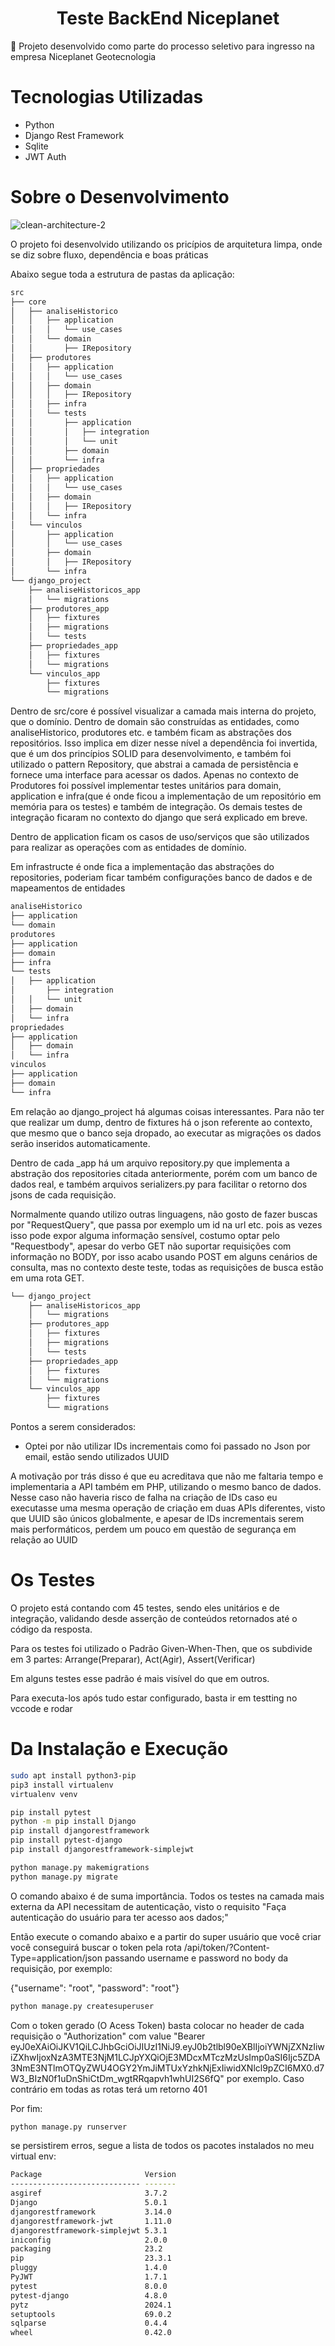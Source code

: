 <h1 align="center"> Teste BackEnd Niceplanet </h1>
🚀 Projeto desenvolvido como parte do processo seletivo para ingresso na empresa Niceplanet Geotecnologia

# Tecnologias Utilizadas
- Python
- Django Rest Framework
- Sqlite
- JWT Auth

# Sobre o Desenvolvimento
![clean-architecture-2](https://github.com/Richard-Dantas/niceplanet-challenge/assets/82357121/45eb4e88-2eaf-4da1-a31e-6df0d2b81955)

O projeto foi desenvolvido utilizando os pricípios de arquitetura limpa, onde se diz sobre fluxo, dependência e boas práticas

Abaixo segue toda a estrutura de pastas da aplicação:

```bash
src
├── core
│   ├── analiseHistorico
│   │   ├── application
│   │   │   └── use_cases
│   │   └── domain
│   │       ├── IRepository
│   ├── produtores
│   │   ├── application
│   │   │   └── use_cases
│   │   ├── domain
│   │   │   ├── IRepository
│   │   ├── infra
│   │   └── tests
│   │       ├── application
│   │       │   ├── integration
│   │       │   └── unit
│   │       ├── domain
│   │       └── infra
│   ├── propriedades
│   │   ├── application
│   │   │   └── use_cases
│   │   ├── domain
│   │   │   ├── IRepository
│   │   └── infra
│   └── vinculos
│       ├── application
│       │   └── use_cases
│       ├── domain
│       │   ├── IRepository
│       └── infra
└── django_project
    ├── analiseHistoricos_app
    │   └── migrations
    ├── produtores_app
    │   ├── fixtures
    │   ├── migrations
    │   └── tests
    ├── propriedades_app
    │   ├── fixtures
    │   └── migrations
    └── vinculos_app
        ├── fixtures
        └── migrations
```

Dentro de src/core é possível visualizar a camada mais interna do projeto, que o domínio. Dentro de domain são construídas as entidades, como analiseHistorico, produtores etc. e também ficam as abstrações dos repositórios. 
Isso implica em dizer nesse nível a dependência foi invertida, que é um dos princípios SOLID para desenvolvimento, e também foi utilizado o pattern Repository, que abstrai a camada de persistência e fornece uma interface para acessar os dados.
Apenas no contexto de Produtores foi possível implementar testes unitários para domain, application e infra(que é onde ficou a implementação de um repositório em memória para os testes) e também de integração. Os demais testes de integração ficaram no contexto do django
que será explicado em breve.

Dentro de application ficam os casos de uso/serviços que são utilizados para realizar as operações com as entidades de domínio.

Em infrastructe é onde fica a implementação das abstrações do repositories, poderiam ficar também configurações banco de dados e de mapeamentos de entidades
```bash
analiseHistorico
├── application
└── domain
produtores
├── application
├── domain
├── infra
└── tests
│   ├── application
│       ├── integration
│   │   └── unit
│   ├── domain
│   └── infra
propriedades
├── application
│   ├── domain
│   └── infra
vinculos
├── application
├── domain
└── infra
```
Em relação ao django_project há algumas coisas interessantes. Para não ter que realizar um dump, dentro de fixtures há o json referente ao contexto, que mesmo que o banco seja dropado, ao executar as migrações os dados serão inseridos automaticamente.

Dentro de cada _app há um arquivo repository.py que implementa a abstração dos repositories citada anteriormente, porém com um banco de dados real, e também arquivos serializers.py para facilitar o retorno dos jsons de cada requisição.

Normalmente quando utilizo outras linguagens, não gosto de fazer buscas por "RequestQuery", que passa por exemplo um id na url etc. pois as vezes isso pode expor alguma informação sensível, costumo optar pelo "Requestbody", apesar do verbo GET não suportar requisições
com informação no BODY, por isso acabo usando POST em alguns cenários de consulta, mas no contexto deste teste, todas as requisições de busca estão em uma rota GET.

```bash
└── django_project
    ├── analiseHistoricos_app
    │   └── migrations
    ├── produtores_app
    │   ├── fixtures
    │   ├── migrations
    │   └── tests
    ├── propriedades_app
    │   ├── fixtures
    │   └── migrations
    └── vinculos_app
        ├── fixtures
        └── migrations
```
Pontos a serem considerados:

  -  Optei por não utilizar IDs incrementais como foi passado no Json por email, estão sendo utilizados UUID

A motivação por trás disso é que eu acreditava que não me faltaria tempo e implementaria a API também em PHP, utilizando o mesmo banco de dados. Nesse caso não haveria risco de falha na criação de IDs caso eu executasse uma mesma operação de criação em duas APIs
diferentes, visto que UUID são únicos globalmente, e apesar de IDs incrementais serem mais performáticos, perdem um pouco em questão de segurança em relação ao UUID

# Os Testes

O projeto está contando com 45 testes, sendo eles unitários e de integração, validando desde asserção de conteúdos retornados até o código da resposta.

Para os testes foi utilizado o Padrão Given-When-Then, que os subdivide em 3 partes: Arrange(Preparar), Act(Agir), Assert(Verificar)

Em alguns testes esse padrão é mais visível do que em outros.

Para executa-los após tudo estar configurado, basta ir em testting no vccode e rodar

# Da Instalação e Execução

```bash
sudo apt install python3-pip
pip3 install virtualenv
virtualenv venv
```
```bash
pip install pytest
python -m pip install Django
pip install djangorestframework
pip install pytest-django
pip install djangorestframework-simplejwt
```

```bash
python manage.py makemigrations
python manage.py migrate
```

O comando abaixo é de suma importância. Todos os testes na camada mais externa da API necessitam de autenticação, visto o requisito "Faça autenticação do usuário para ter acesso aos dados;"

Então execute o comando abaixo e a partir do super usuário que você criar você conseguirá buscar o token pela rota /api/token/?Content-Type=application/json passando username e password no body da requisição, por exemplo:

{"username": "root", "password": "root"}

```bash
python manage.py createsuperuser
```

Com o token gerado (O Acess Token) basta colocar no header de cada requisição o "Authorization" com value "Bearer eyJ0eXAiOiJKV1QiLCJhbGciOiJIUzI1NiJ9.eyJ0b2tlbl90eXBlIjoiYWNjZXNzIiwiZXhwIjoxNzA3MTE3NjM1LCJpYXQiOjE3MDcxMTczMzUsImp0aSI6Ijc5ZDA3NmE3NTlmOTQyZWU4OGY2YmJiMTUxYzhkNjExIiwidXNlcl9pZCI6MX0.d7W3_BIzN0f1uDnShiCtDm_wgtRRqapvh1whUI2S6fQ"
por exemplo. Caso contrário em todas as rotas terá um retorno 401

Por fim:

```bash
python manage.py runserver
```
se persistirem erros, segue a lista de todos os pacotes instalados no meu virtual env:
```bash
Package                       Version
----------------------------- -------
asgiref                       3.7.2
Django                        5.0.1
djangorestframework           3.14.0
djangorestframework-jwt       1.11.0
djangorestframework-simplejwt 5.3.1
iniconfig                     2.0.0
packaging                     23.2
pip                           23.3.1
pluggy                        1.4.0
PyJWT                         1.7.1
pytest                        8.0.0
pytest-django                 4.8.0
pytz                          2024.1
setuptools                    69.0.2
sqlparse                      0.4.4
wheel                         0.42.0
```
